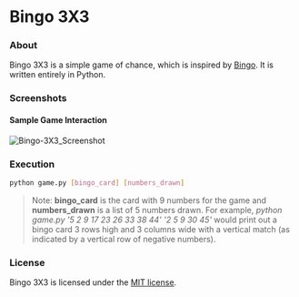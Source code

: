 # Bingo 3X3
### About
Bingo 3X3 is a simple game of chance, which is inspired by [Bingo](http://en.wikipedia.org/wiki/Bingo_(U.S.)). It is written entirely in Python.

### Screenshots
#### Sample Game Interaction
![Bingo-3X3_Screenshot](https://cloud.githubusercontent.com/assets/7763904/7335138/75a0938e-eb78-11e4-8604-2a2c0abf6342.png)

### Execution
```Bash
python game.py [bingo_card] [numbers_drawn]
```
> Note: **bingo_card** is the card with 9 numbers for the game and **numbers_drawn** is a list of 5 numbers drawn. For example, *python game.py '5 2 9 17 23 26 33 38 44' '2 5 9 30 45'* would print out a bingo card 3 rows high and 3 columns wide with a vertical match (as indicated by a vertical row of negative numbers).

### License
Bingo 3X3 is licensed under the [MIT license](https://github.com/elailai94/Bingo-3X3/blob/master/LICENSE.md).
